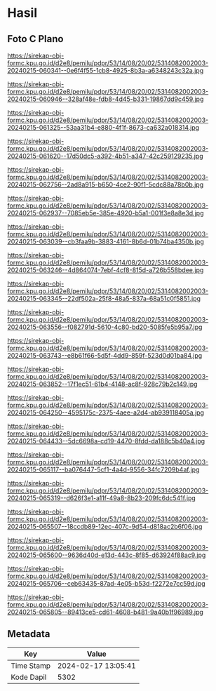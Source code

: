 # Hasil

## Foto C Plano

https://sirekap-obj-formc.kpu.go.id/d2e8/pemilu/pdpr/53/14/08/20/02/5314082002003-20240215-060341--0e6f4f55-1cb8-4925-8b3a-a6348243c32a.jpg

https://sirekap-obj-formc.kpu.go.id/d2e8/pemilu/pdpr/53/14/08/20/02/5314082002003-20240215-060946--328af48e-fdb8-4d45-b331-19867dd9c459.jpg

https://sirekap-obj-formc.kpu.go.id/d2e8/pemilu/pdpr/53/14/08/20/02/5314082002003-20240215-061325--53aa31b4-e880-4f1f-8673-ca632a018314.jpg

https://sirekap-obj-formc.kpu.go.id/d2e8/pemilu/pdpr/53/14/08/20/02/5314082002003-20240215-061620--17d50dc5-a392-4b51-a347-42c259129235.jpg

https://sirekap-obj-formc.kpu.go.id/d2e8/pemilu/pdpr/53/14/08/20/02/5314082002003-20240215-062756--2ad8a915-b650-4ce2-90f1-5cdc88a78b0b.jpg

https://sirekap-obj-formc.kpu.go.id/d2e8/pemilu/pdpr/53/14/08/20/02/5314082002003-20240215-062937--7085eb5e-385e-4920-b5a1-001f3e8a8e3d.jpg

https://sirekap-obj-formc.kpu.go.id/d2e8/pemilu/pdpr/53/14/08/20/02/5314082002003-20240215-063039--cb3faa9b-3883-4161-8b6d-01b74ba4350b.jpg

https://sirekap-obj-formc.kpu.go.id/d2e8/pemilu/pdpr/53/14/08/20/02/5314082002003-20240215-063246--4d864074-7ebf-4cf8-815d-a726b558bdee.jpg

https://sirekap-obj-formc.kpu.go.id/d2e8/pemilu/pdpr/53/14/08/20/02/5314082002003-20240215-063345--22df502a-25f8-48a5-837a-68a51c0f5851.jpg

https://sirekap-obj-formc.kpu.go.id/d2e8/pemilu/pdpr/53/14/08/20/02/5314082002003-20240215-063556--f082791d-5610-4c80-bd20-5085fe5b95a7.jpg

https://sirekap-obj-formc.kpu.go.id/d2e8/pemilu/pdpr/53/14/08/20/02/5314082002003-20240215-063743--e8b61f66-5d5f-4dd9-859f-523d0d01ba84.jpg

https://sirekap-obj-formc.kpu.go.id/d2e8/pemilu/pdpr/53/14/08/20/02/5314082002003-20240215-063852--17f1ec51-61b4-4148-ac8f-928c79b2c149.jpg

https://sirekap-obj-formc.kpu.go.id/d2e8/pemilu/pdpr/53/14/08/20/02/5314082002003-20240215-064250--4595175c-2375-4aee-a2d4-ab939118405a.jpg

https://sirekap-obj-formc.kpu.go.id/d2e8/pemilu/pdpr/53/14/08/20/02/5314082002003-20240215-064433--5dc6698a-cd19-4470-8fdd-da188c5b40a4.jpg

https://sirekap-obj-formc.kpu.go.id/d2e8/pemilu/pdpr/53/14/08/20/02/5314082002003-20240215-065117--ba076447-5cf1-4a4d-9556-34fc7209b4af.jpg

https://sirekap-obj-formc.kpu.go.id/d2e8/pemilu/pdpr/53/14/08/20/02/5314082002003-20240215-065319--d626f3e1-a11f-49a8-8b23-209fc6dc541f.jpg

https://sirekap-obj-formc.kpu.go.id/d2e8/pemilu/pdpr/53/14/08/20/02/5314082002003-20240215-065507--18ccdb89-12ec-407c-9d54-d818ac2b6f06.jpg

https://sirekap-obj-formc.kpu.go.id/d2e8/pemilu/pdpr/53/14/08/20/02/5314082002003-20240215-065600--9636d40d-e13d-443c-8f85-d63924f88ac9.jpg

https://sirekap-obj-formc.kpu.go.id/d2e8/pemilu/pdpr/53/14/08/20/02/5314082002003-20240215-065706--ceb63435-87ad-4e05-b53d-f2272e7cc59d.jpg

https://sirekap-obj-formc.kpu.go.id/d2e8/pemilu/pdpr/53/14/08/20/02/5314082002003-20240215-065805--89413ce5-cd61-4608-b481-9a40b1f96989.jpg


## Metadata

| Key        | Value               |
| ---------- | ------------------- |
| Time Stamp | 2024-02-17 13:05:41 |
| Kode Dapil | 5302                |



